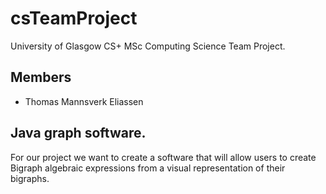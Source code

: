 # csTeamProject

University of Glasgow CS+ MSc Computing Science Team Project.

## Members

* Thomas Mannsverk Eliassen

## Java graph software.  

For our project we want to create a software that will allow users to create Bigraph algebraic expressions from a visual representation of their bigraphs.